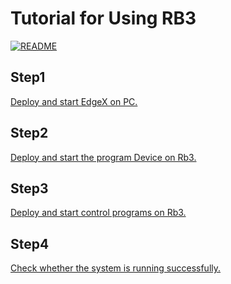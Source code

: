 # **Tutorial for Using RB3**

[![README](https://img.shields.io/badge/%E4%B8%AD%E6%96%87-brightgreen)](README_CN.md)

## **Step1**

[Deploy and start EdgeX on PC.](./Install_EdgeX.md)


## **Step2**

[Deploy and start the program Device on Rb3.](./Run_Device.md)

## **Step3**

[Deploy and start control programs on Rb3.](./Initiate_Robot.md)

## **Step4**

[Check whether the system is running successfully.](./System_Check.md)